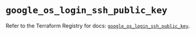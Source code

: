 # `google_os_login_ssh_public_key`

Refer to the Terraform Registry for docs: [`google_os_login_ssh_public_key`](https://registry.terraform.io/providers/hashicorp/google-beta/5.37.0/docs/resources/google_os_login_ssh_public_key).
